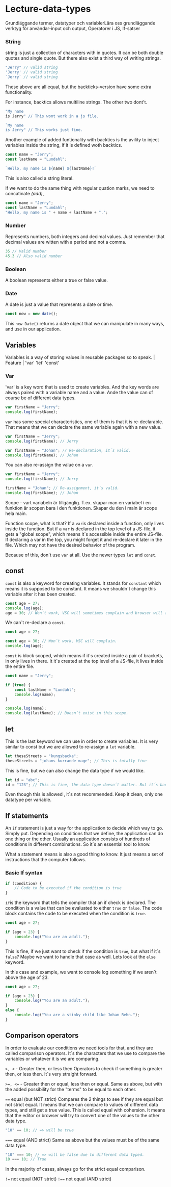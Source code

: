 # Lecture-data-types
Grundläggande termer, datatyper och variablerLära oss grundläggande verktyg för användar-input och output, Operatorer i JS, If-satser


### String
 string is just a collection of characters with in quotes. It can be both double quotes and single quote. But there also exist a third way of writing strings.
 ```js 
"Jerry" // valid string
'Jerry' // valid string
`Jerry` // valid string
 ```
 These above are all equal, but the backticks-version have some extra functionality.

 For instance, backtics allows multiline strings. The other two dont't.

 ```js
 "My name
 is Jerry" // This wont work in a js file.

 `My name
 is Jerry" // This works just fine.
 ```

 Another example of added funtionality with backtics is the avility to inject variables inside the string, if it is defined woth backtics. 

 ```js
 const name = "Jerry";
 const lastName = "Lundahl";

 `Hello, my name is ${name} ${lastName}!`
``` 
This is also called a string literal.

If we want to do the same thing with regular quation marks, we need to concatinate _(add)_,

```js
const name = "Jerry";
const lastName = "Lundahl";
"Hello, my name is " + name + lastName + ".";
```

### Number
Represents numbers, both integers and decimal values. Just remember that decimal values are witten with a period and not a comma.

```js
35 // Valid number
45.3 // Also valid number
``` 

### Boolean
A boolean represents either a true or false value.

### Date
A date is just a value that represents a date or time. 

```js
const now = new date();
```

This `new Date()` returns a date object that we can manipulate in many ways, and use in our application. 

## Variables

Variables is a way of storing values in reusable packages so to speak. 
| Feature |
'var'
'let'
'const'

### Var
'var' is a key word that is used to create variables. And the key words are always paired with a variable name and a value. Ande the value can of course be of different data types. 

```js
var firstName = "Jerry";
console.log(firstName);
```

`var` has some special characteristics, one of them is that it is re-declarable. 
That means that we can declare the same variable again with a new value.

```js
var firstName = "Jerry";
console.log(firstName); // Jerry

var firstName = "Johan"; // Re-declaration, it´s valid.
console.log(firstName); // Johan
```
You can also re-assign the value on a `var`. 

```js
var firstName = "Jerry";
console.log(firstName); // Jerry

firstName = "Johan"; // Re-assignment, it´s valid.
console.log(firstName); // Johan
```

Scope - vart variabeln är tillgänglig. T.ex. skapar man en variabel i en funktion är scopen bara i den funktionen. Skapar du den i main är scope hela main.

Function scope, what is that? If a `var`is declared inside a function, only lives inside the function. But if a `var` is declared in the top level of a JS-file, it gets a "global scope", which means it´s accessible inside the entire JS-file.
If declaring a var in the top, you might forget it and re-declare it later in the file. Which may not have the desired behavior of the program.

Because of this, don´t use `var` at all. Use the newer types `let` and `const`.

## const
`const` is also a keyword for creating variables. It stands for `constant` which means it is supposed to be constant. It means we shouldn´t change this variable after it has been created. 

```js
const age = 27;
console.log(age);
age = 30; // Won´t work, VSC will sometimes complain and browser will always complain.
```

We can´t re-declare a `const`. 

```js
const age = 27;

const age = 30; // Won´t work, VSC will complain. 
console.log(age);
```

`const` is block scoped, which means if it´s created inside a pair of brackets, in only lives in there. It it´s created at the top level of a JS-file, it lives inside the entire file. 

```js
const name = "Jerry";

if (true) {
    const lastName = "Lundahl";
    console.log(name);
}

console.log(name);
console.log(lastName); // Doesn´t exist in this scope. 
```
## let
This is the last keyword we can use in order to create variables. It is very similar to const but we are allowed to re-assign a `let` variable. 

```js
let theseStreets = "kungsbacka";
theseStreets = "johans kurrande mage"; // This is totally fine
```

This is fine, but we can also change the data type if we would like.

```js
let id = "abc";
id = "123"; // This is fine, the data type doesn´t matter. But it´s bad practice to change datatype
```

Even though this is allowed , it´s not recommended. Keep it clean, only one datatype per variable. 

## If statements

An `if` statement is just a way for the application to decide which way to go. Simply put. Depending on conditions that we define, the application can do one thing or the other. Usually an application consists of hundreds of conditions in different combinations. So it´s an essential tool to know. 

What a statement means is also a good thing to know. It just means a set of instructions that the computer follows.

### Basic If syntax

```js
if (condition) {
    // Code to be executed if the condition is true
}
```

`if`is the keyword that tells the compiler that an if check is declared. The condition is a value that can be evaluated to either `true` or `false`. The code block contains the code to be executed when the condition is `true`.

```js
const age = 27;

if (age > 23) {
    console.log("You are an adult.");
}
```

This is fine, if we just want to check if the condition is `true`, but what if it´s `false`? Maybe we want to handle that case as well. Lets look at the `else` keyword. 

In this case and example, we want to console log something if we aren´t above the age of 23.

```js
const age = 27;

if (age > 23) {
    console.log("You are an adult.");
}
else {
    console.log("You are a stinky child like Johan Rehn.");
}
```

## Comparison operators
In order to evaluate our conditions we need tools for that, and they are called comparison operators. It´s the characters that we use to compare the variables or whatever it is we are comparing. 

`>, <` - Greater then, or less then
Operators to check if something is greater then, or less then. It´s very straight forward.

`>=, <=` - Greater then or equal, less then or equal.
Same as above, but with the added possibility for the "terms" to be equal to each other. 

`==` equal (but NOT strict)
Compares the 2 things to see if they are equal but not strict equal. It means that we can compare to values of different data types, and still get a true value. This is called equal with cohersion. It means that the editor or browser will try to convert one of the values to the other data type.

```js
"10" == 10; // => will be true
```

`===` equal (AND strict)
Same as above but the values must be of the same data type.

```js
"10" === 10; // => will be false due to different data typed.
10 === 10; // True
```
In the majority of cases, always go for the strict equal comparison.

`!=` not equal (NOT strict)
`!==` not equal (AND strict)

